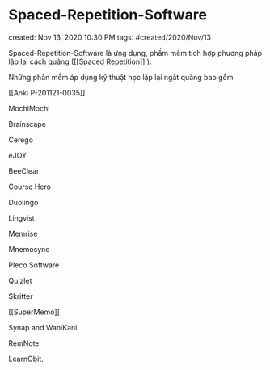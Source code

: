 # Spaced-Repetition-Software

created: Nov 13, 2020 10:30 PM
tags: #created/2020/Nov/13

Spaced-Repetition-Software là ứng dụng, phầm mềm tích hợp phương pháp lặp lại cách quãng ([[Spaced Repetition]] ). 

Những phần mềm áp dụng kỹ thuật học lặp lại ngắt quãng bao gồm 

[[Anki P-201121-0035]]

MochiMochi

Brainscape

Cerego

eJOY

BeeClear

Course Hero

Duolingo

Lingvist

Memrise

Mnemosyne

Pleco Software

Quizlet

Skritter

[[SuperMemo]] 

Synap and WaniKani

RemNote

LearnObit.